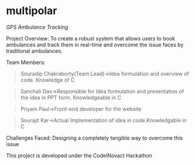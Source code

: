 # multipolar

_GPS Ambulance Tracking_

Project Overview: To create a robust system that allows users to book ambulances and track them in real-time and overcome the issue faces by traditional ambulances.

Team Members:

>Souradip Chakraborty(Team Lead)->Idea formulation and overview of code. Knowledge of C

>Sanchali Das->Responsible for Idea formulation and presentation of the idea in PPT form. Knowledgeable in C

>Priyam Paul->Front-end developer for the website

>Sourajit Kar->Actual Implementation of idea in code.Knowledgable in C


Challenges Faced: Designing a completely tangible way to overcome this issue


This project is developed under the CodeINovact Hackathon
